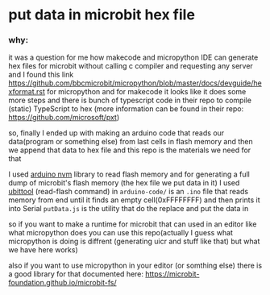 # put data in microbit hex file
### why:
it was a question for me how makecode and micropython IDE can generate hex files for microbit without calling c compiler and requesting any server and I found this link https://github.com/bbcmicrobit/micropython/blob/master/docs/devguide/hexformat.rst for micropython and for makecode it looks like it does some more steps and there is bunch of typescript code in their repo to compile (static) TypeScript to hex (more information can be found in their repo: https://github.com/microsoft/pxt)

so, finally I ended up with making an arduino code that reads our data(program or something else) from last cells in flash memory and then we append that data to hex file and this repo is the materials we need for that

I used [arduino nvm](https://github.com/d00616/arduino-NVM) library to read flash memory and for generating a full dump of microbit's flash memory (the hex file we put data in it) I used [ubittool](https://github.com/carlosperate/ubittool) (read-flash command)
in `arduino-code/` is an `.ino` file that reads memory from end until it finds an empty cell(0xFFFFFFFF) and then prints it into Serial
`putData.js` is the utility that do the replace and put the data in

so if you want to make a runtime for microbit that can used in an editor like what micropython does you can use this repo(actually I guess what micropython is doing is diffrent (generating uicr and stuff like that) but what we have here works)

also if you want to use micropython in your editor (or somthing else) there is a good library for that documented here: https://microbit-foundation.github.io/microbit-fs/
